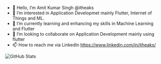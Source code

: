 - 👋 Hello, I’m Amit Kumar Singh @itheaks
- 👀 I’m interested in Application Developmet mainly Flutter, Internet of Things and ML.
- 🌱 I’m currently learning and enhancing my skills in Machine Learning and Flutter
- 💞️ I’m looking to collaborate on Application Development mainly using flutter
- 📫 How to reach me via LinkedIn https://www.linkedin.com/in/itheaks/

![GitHub Stats](https://github-readme-stats.vercel.app/api?username=your-username&show_icons=true&theme=dark)


<!---
itheaks/itheaks is a ✨ special ✨ repository because its `README.md` (this file) appears on your GitHub profile.
You can click the Preview link to take a look at your changes.
--->

